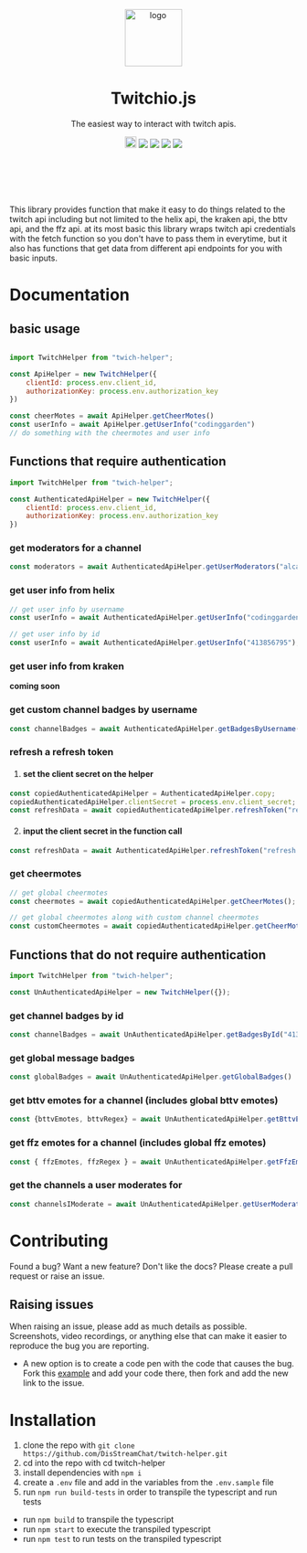 <p align="center"><a href="https://github.com/nastyox/Rando.js#nastyox"><img src="https://cdn.discordapp.com/attachments/727356806552092675/755515540663173231/logo.svg" alt="logo" height=100/></a></p>
<h1 align="center">Twitchio.js</h1>
<p align="center">The easiest way to interact with twitch apis.</p>

<p align="center">
	<a href="https://github.com/GypsyDangerous/twitch-helper"><img src="https://img.shields.io/npm/v/twitchio-js?style=for-the-badge" height="20"/></a>
    <a href="https://opensource.org/licenses/MIT"><img src="https://img.shields.io/badge/License-MIT-yellow.svg?style=for-the-badge"/></a>
    <img src="https://img.shields.io/bundlephobia/min/twitchio-js?style=for-the-badge"/>
    <a href="https://github.com/gypsydangerous/twitchio-js/stargazers"><img src="https://img.shields.io/github/stars/gypsydangerous/twitchio-js.svg?style=for-the-badge"/></a>
	<img src="https://img.shields.io/npm/dw/twitchio-js?style=for-the-badge"/>
</p>
<br></br>
<br></br>

This library provides function that make it easy to do things related to the twitch api including but not limited to the helix api, the kraken api, the bttv api, and the ffz api.
at its most basic this library wraps twitch api credentials with the fetch function so you don't have to pass them in everytime, but it also has functions that get data from different api endpoints for you with basic inputs.

# Documentation

## basic usage

```js

import TwitchHelper from "twich-helper";

const ApiHelper = new TwitchHelper({
    clientId: process.env.client_id,
    authorizationKey: process.env.authorization_key
})

const cheerMotes = await ApiHelper.getCheerMotes()
const userInfo = await ApiHelper.getUserInfo("codinggarden")
// do something with the cheermotes and user info

```

## Functions that require authentication

```js
import TwitchHelper from "twich-helper";

const AuthenticatedApiHelper = new TwitchHelper({
    clientId: process.env.client_id,
    authorizationKey: process.env.authorization_key
})
```

### get moderators for a channel

```js
const moderators = await AuthenticatedApiHelper.getUserModerators("alca")
```

### get user info from helix

```js
// get user info by username
const userInfo = await AuthenticatedApiHelper.getUserInfo("codinggarden");

// get user info by id
const userInfo = await AuthenticatedApiHelper.getUserInfo("413856795");
```

### get user info from kraken

**coming soon**

### get custom channel badges by username

```js
const channelBadges = await AuthenticatedApiHelper.getBadgesByUsername("instafluff");
```

### refresh a refresh token

1. #### set the client secret on the helper

```js
const copiedAuthenticatedApiHelper = AuthenticatedApiHelper.copy;
copiedAuthenticatedApiHelper.clientSecret = process.env.client_secret;
const refreshData = await copiedAuthenticatedApiHelper.refreshToken("refresh token");
```

2. #### input the client secret in the function call

```js
const refreshData = await AuthenticatedApiHelper.refreshToken("refresh token", process.env.client_secret);
```

### get cheermotes

```js
// get global cheermotes
const cheermotes = await copiedAuthenticatedApiHelper.getCheerMotes();

// get global cheermotes along with custom channel cheermotes
const customCheermotes = await copiedAuthenticatedApiHelper.getCheerMotes("413856795");
```

## Functions that do not require authentication

```js
import TwitchHelper from "twich-helper";

const UnAuthenticatedApiHelper = new TwitchHelper({});
```
### get channel badges by id
```js
const channelBadges = await UnAuthenticatedApiHelper.getBadgesById("413856795");
```

### get global message badges
```js
const globalBadges = await UnAuthenticatedApiHelper.getGlobalBadges()
```

### get bttv emotes for a channel (includes global bttv emotes)
```js
const {bttvEmotes, bttvRegex} = await UnAuthenticatedApiHelper.getBttvEmotes("codinggarden")
```

### get ffz emotes for a channel (includes global ffz emotes)
```js
const { ffzEmotes, ffzRegex } = await UnAuthenticatedApiHelper.getFfzEmotes("codinggarden")
```

### get the channels a user moderates for
```js
const channelsIModerate = await UnAuthenticatedApiHelper.getUserModerationChannels("dav1dsnyder404")
```

# Contributing

Found a bug? Want a new feature? Don't like the docs? Please create a pull request or raise an issue.

## Raising issues

When raising an issue, please add as much details as possible. Screenshots, video recordings, or anything else that can make it easier to reproduce the bug you are reporting.

-   A new option is to create a code pen with the code that causes the bug. Fork this [example](https://www.webpackbin.com/bins/-Kxr6IEf5zXSQvGCgKBR) and add your code there, then fork and add the new link to the issue.


# Installation

1. clone the repo with `git clone https://github.com/DisStreamChat/twitch-helper.git`
2. cd into the repo with cd twitch-helper
3. install dependencies with `npm i`
4. create a `.env` file and add in the variables from the `.env.sample` file
5. run `npm run build-tests` in order to transpile the typescript and run tests

-   run `npm build` to transpile the typescript
-   run `npm start` to execute the transpiled typescript
-   run `npm test` to run tests on the transpiled typescript
